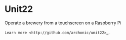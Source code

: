 Unit22
========================

Operate a brewery from a touchscreen on a Raspberry Pi

`Learn more <http://github.com/archonic/unit22>`_.

